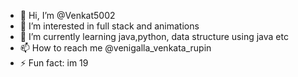 - 👋 Hi, I’m @Venkat5002
- 👀 I’m interested in full stack and animations 
- 🌱 I’m currently learning java,python, data structure using java etc
- 📫 How to reach me @venigalla_venkata_rupin
- ⚡ Fun fact: im 19

<!---
Venkat5002/Venkat5002 is a ✨ special ✨ repository because its `README.md` (this file) appears on your GitHub profile.
You can click the Preview link to take a look at your changes.
--->
